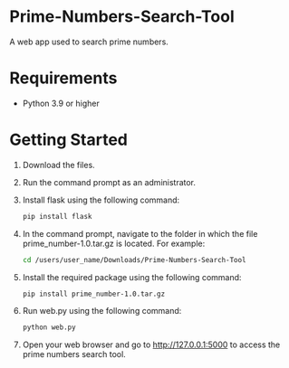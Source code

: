 # Prime-Numbers-Search-Tool
A web app used to search prime numbers.
# Requirements
- Python 3.9 or higher
# Getting Started
1. Download the files.
2. Run the command prompt as an administrator.
3. Install flask using the following command:
   
   ```bash
   pip install flask
   
4. In the command prompt, navigate to the folder in which the file prime_number-1.0.tar.gz is located. For example:
   
   ```bash
   cd /users/user_name/Downloads/Prime-Numbers-Search-Tool
   
5. Install the required package using the following command:
   
   ```bash
   pip install prime_number-1.0.tar.gz

6. Run web.py using the following command:
    
   ```bash
   python web.py

7. Open your web browser and go to http://127.0.0.1:5000 to access the prime numbers search tool.
